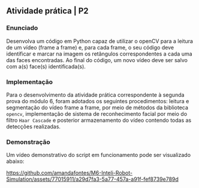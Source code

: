 <h2>Atividade prática | P2</h2>

<h3>Enunciado</h3>

Desenvolva um código em Python capaz de utilizar o openCV para a leitura de um vídeo (frame a frame) e, para cada frame, o seu código deve identificar e marcar na imagem os retângulos correspondentes a cada uma das faces encontradas. Ao final do código, um novo vídeo deve ser salvo com a(s) face(s) identificada(s).

<h3>Implementação</h3>

Para o desenvolvimento da atividade prática correspondente à segunda prova do módulo 6, foram adotados os seguintes procedimentos: leitura e segmentação do vídeo frame a frame, por meio de métodos da biblioteca <code>opencv</code>, implementação de sistema de reconhecimento facial por meio do filtro <code>Haar Cascade</code> e posterior armazenamento do vídeo contendo todas as detecções realizadas.

<h3>Demonstração</h3>

Um vídeo demonstrativo do script em funcionamento pode ser visualizado abaixo:

https://github.com/amandafontes/M6-Inteli-Robot-Simulation/assets/77015911/a29d7fa3-5a77-457a-a91f-fef8739e789d
